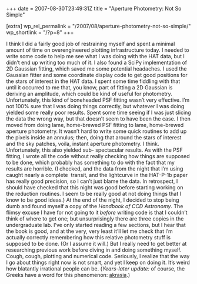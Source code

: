 +++
date = 2007-08-30T23:49:31Z
title = "Aperture Photometry: Not So Simple"

[extra]
wp_rel_permalink = "/2007/08/aperture-photometry-not-so-simple/"
wp_shortlink = "/?p=8"
+++

I think I did a fairly good job of restraining myself and spent a minimal
amount of time on overengineered plotting infrastructure today. I needed to
write some code to help me see what I was doing with the HAT data, but I
didn’t end up writing too much of it. I also found a SciPy implementation of
2D Gaussian fitting, which saved me some potential headaches.  I used the
Gaussian fitter and some coordinate display code to get good positions for the
stars of interest in the HAT data. I spent some time fiddling with that until
it occurred to me that, you know, part of fitting a 2D Gaussian is deriving an
amplitude, which could be kind of useful for photometry. Unfortunately, this
kind of boneheaded PSF fitting wasn’t very effective. I’m not 100% sure that I
was doing things correctly, but whatever I was doing yielded some really poor
results. Spent some time seeing if I was just slicing the data the wrong way,
but that doesn’t seem to have been the case.  I then moved from doing lame,
home-brewed PSF fitting to lame, home-brewed aperture photometry. It wasn’t
hard to write some quick routines to add up the pixels inside an annulus;
then, doing that around the stars of interest and the sky patches, voila,
instant aperture photometry. I think. Unfortunately, this also yielded sub-
spectacular results. As with the PSF fitting, I wrote all the code without
really checking how things are supposed to be done, which probably has
something to do with the fact that my results are horrible. (I checked, and
the data from the night that I’m using caught nearly a complete  transit, and
the lightcurve in the HAT-P-1b paper has really good precision, so I can’t
just blame the data. In retrospect, I should have checked that this night was
good before starting working on the reduction routines. I seem to be really
good at not doing things that I know to be good ideas.)  At the end of the
night, I decided to stop being dumb and found myself a copy of the _Handbook
of CCD Astronomy_. The flimsy excuse I have for not going to it _before_
writing code is that I couldn’t think of where to get one; but unsurprisingly
there are three copies in the undergraduate lab. I’ve only started reading a
few sections, but I hear that the book is good, and at the very, very least
it’ll let me check that I’m actually correctly remembering how this relative
photometry stuff is supposed to be done. (Or I assume it will.)  But I really
need to get better at researching previous work before diving in and doing
something myself. Cough, cough, plotting and numerical code. Seriously, I
realize that the way I go about things right now is not smart, and yet I keep
on doing it. It’s weird how blatantly irrational people can be.  (_Years-later
update:_ of course, the Greeks have a word for this phenomenon:
[akrasia](http://en.wikipedia.org/wiki/Akrasia).)
